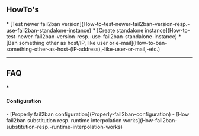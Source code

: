 <h2>HowTo's</h2>
* [Test newer fail2ban version](How-to-test-newer-fail2ban-version-resp.-use-fail2ban-standalone-instance)
* [Create standalone instance](How-to-test-newer-fail2ban-version-resp.-use-fail2ban-standalone-instance)
* [Ban something other as host/IP, like user or e-mail](How-to-ban-something-other-as-host-(IP-address),-like-user-or-mail,-etc.)

---
<h2>FAQ</h2>
* <h4>Configuration</h4>
  - [Properly fail2ban configuration](Properly-fail2ban-configuration)
  - [How fail2ban substitution resp. runtime interpolation works](How-fail2ban-substitution-resp.-runtime-interpolation-works)
